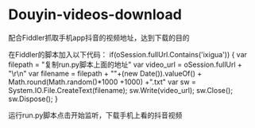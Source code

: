 # Douyin-videos-download
配合Fiddler抓取手机app抖音的视频地址，达到下载的目的



在Fiddler的脚本加入以下代码：
if(oSession.fullUrl.Contains('ixigua'))
        {
            var filepath = "复制run.py脚本上面的地址"
            var video_url = oSession.fullUrl + "\r\n"
            var filename = filepath + ""+(new Date()).valueOf() + Math.round(Math.random()*1000 +1000) +".txt"
            var sw = System.IO.File.CreateText(filename); 
            sw.Write(video_url);
            sw.Close();  
            sw.Dispose();
        }
 

运行run.py脚本点击开始监听，下载手机上看的抖音视频
